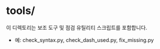 # tools/

이 디렉토리는 보조 도구 및 점검 유틸리티 스크립트를 포함합니다.
- 예: check_syntax.py, check_dash_used.py, fix_missing.py